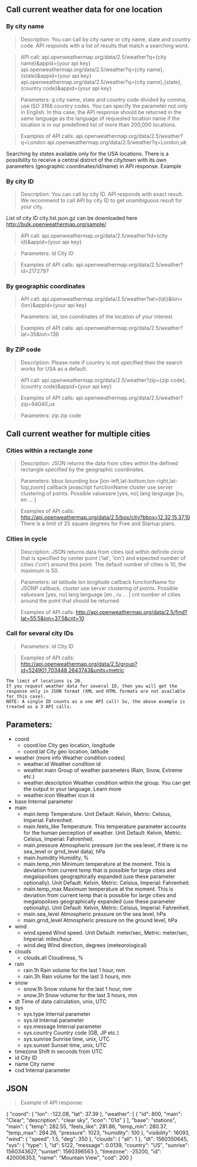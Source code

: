 
## Call current weather data for one location

### By city name
> Description:
You can call by city name or city name, state and country code. API responds with a list of results that match a searching word.

> API call:
api.openweathermap.org/data/2.5/weather?q={city name}&appid={your api key}
api.openweathermap.org/data/2.5/weather?q={city name},{state}&appid={your api key}
api.openweathermap.org/data/2.5/weather?q={city name},{state},{country code}&appid={your api key}

> Parameters:
q city name, state and country code divided by comma, use ISO 3166 country codes. You can specify the parameter not only in English. In this case, the API response should be returned in the same language as the language of requested location name if the location is in our predefined list of more than 200,000 locations.

> Examples of API calls:
api.openweathermap.org/data/2.5/weather?q=London
api.openweathermap.org/data/2.5/weather?q=London,uk

Searching by states available only for the USA locations. 
There is a possibility to receive a central district of the city/town with its own parameters (geographic coordinates/id/name) in API response. Example

### By city ID
> Description:
You can call by city ID. API responds with exact result. 
We recommend to call API by city ID to get unambiguous result for your city.

List of city ID city.list.json.gz can be downloaded here http://bulk.openweathermap.org/sample/

> API call:
api.openweathermap.org/data/2.5/weather?id={city id}&appid={your api key}

> Parameters:
id City ID

> Examples of API calls:
api.openweathermap.org/data/2.5/weather?id=2172797

### By geographic coordinates
> API call:
api.openweathermap.org/data/2.5/weather?lat={lat}&lon={lon}&appid={your api key}

> Parameters:
lat, lon coordinates of the location of your interest

> Examples of API calls:
api.openweathermap.org/data/2.5/weather?lat=35&lon=139

### By ZIP code
> Description:
Please note if country is not specified then the search works for USA as a default.

> API call:
api.openweathermap.org/data/2.5/weather?zip={zip code},{country code}&appid={your api key}

> Examples of API calls:
api.openweathermap.org/data/2.5/weather?zip=94040,us

> Parameters:
zip zip code


## Call current weather for multiple cities

### Cities within a rectangle zone
> Description:
JSON returns the data from cities within the defined rectangle specified by the geographic coordinates.

> Parameters:
bbox bounding box [lon-left,lat-bottom,lon-right,lat-top,zoom]
callback javascript functionName
cluster use server clustering of points. Possible values ​​are [yes, no]
lang language [ru, en ... ]

> Examples of API calls:
http://api.openweathermap.org/data/2.5/box/city?bbox=12,32,15,37,10
There is a limit of 25 square degrees for Free and Startup plans.

### Cities in cycle
> Description:
JSON returns data from cities laid within definite circle that is specified by center point ('lat', 'lon') and expected number of cities ('cnt') around this point. The default number of cities is 10, the maximum is 50.

> Parameters:
lat latitude
lon longitude
callback functionName for JSONP callback.
cluster use server clustering of points. Possible values ​​are [yes, no]
lang language [en , ru ... ]
cnt number of cities around the point that should be returned

> Examples of API calls:
http://api.openweathermap.org/data/2.5/find?lat=55.5&lon=37.5&cnt=10

### Call for several city IDs
> Parameters:
id City ID

> Examples of API calls:
http://api.openweathermap.org/data/2.5/group?id=524901,703448,2643743&units=metric

    The limit of locations is 20. 
    If you request weather data for several ID, then you will get the response only in JSON format (XML and HTML formats are not available for this case). 
    NOTE: A single ID counts as a one API call! So, the above example is treated as a 3 API calls.


## Parameters:
- coord
    - coord.lon City geo location, longitude
    - coord.lat City geo location, latitude
- weather (more info Weather condition codes)
    - weather.id Weather condition id
    - weather.main Group of weather parameters (Rain, Snow, Extreme etc.)
    - weather.description Weather condition within the group. You can get the output in your language. Learn more
    - weather.icon Weather icon id
- base Internal parameter
- main
    - main.temp Temperature. Unit Default: Kelvin, Metric: Celsius, Imperial: Fahrenheit.
    - main.feels_like Temperature. This temperature parameter accounts for the human perception of weather. Unit Default: Kelvin, Metric: Celsius, Imperial: Fahrenheit.
    - main.pressure Atmospheric pressure (on the sea level, if there is no sea_level or grnd_level data), hPa
    - main.humidity Humidity, %
    - main.temp_min Minimum temperature at the moment. This is deviation from current temp that is possible for large cities and megalopolises geographically expanded (use these parameter optionally). Unit Default: Kelvin, Metric: Celsius, Imperial: Fahrenheit.
    - main.temp_max Maximum temperature at the moment. This is deviation from current temp that is possible for large cities and megalopolises geographically expanded (use these parameter optionally). Unit Default: Kelvin, Metric: Celsius, Imperial: Fahrenheit.
    - main.sea_level Atmospheric pressure on the sea level, hPa
    - main.grnd_level Atmospheric pressure on the ground level, hPa
- wind
    - wind.speed Wind speed. Unit Default: meter/sec, Metric: meter/sec, Imperial: miles/hour.
    - wind.deg Wind direction, degrees (meteorological)
- clouds
    - clouds.all Cloudiness, %
- rain
    - rain.1h Rain volume for the last 1 hour, mm
    - rain.3h Rain volume for the last 3 hours, mm
- snow
    - snow.1h Snow volume for the last 1 hour, mm
    - snow.3h Snow volume for the last 3 hours, mm
- dt Time of data calculation, unix, UTC
- sys
    - sys.type Internal parameter
    - sys.id Internal parameter
    - sys.message Internal parameter
    - sys.country Country code (GB, JP etc.)
    - sys.sunrise Sunrise time, unix, UTC
    - sys.sunset Sunset time, unix, UTC
- timezone Shift in seconds from UTC
- id City ID
- name City name
- cod Internal parameter

## JSON
> Example of API response:

{
  "coord": {
    "lon": -122.08,
    "lat": 37.39
  },
  "weather": [
    {
      "id": 800,
      "main": "Clear",
      "description": "clear sky",
      "icon": "01d"
    }
  ],
  "base": "stations",
  "main": {
    "temp": 282.55,
    "feels_like": 281.86,
    "temp_min": 280.37,
    "temp_max": 284.26,
    "pressure": 1023,
    "humidity": 100
  },
  "visibility": 16093,
  "wind": {
    "speed": 1.5,
    "deg": 350
  },
  "clouds": {
    "all": 1
  },
  "dt": 1560350645,
  "sys": {
    "type": 1,
    "id": 5122,
    "message": 0.0139,
    "country": "US",
    "sunrise": 1560343627,
    "sunset": 1560396563
  },
  "timezone": -25200,
  "id": 420006353,
  "name": "Mountain View",
  "cod": 200
}